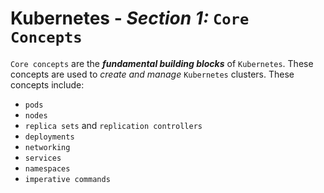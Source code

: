 # **Kubernetes** - ***Section 1:*** `Core Concepts`

`Core concepts` are the ***fundamental building blocks*** of `Kubernetes`. These concepts are used to *create and manage* `Kubernetes` clusters. These concepts include:

* `pods`
* `nodes`
* `replica sets` and `replication controllers`
* `deployments`
* `networking`
* `services`
* `namespaces`
* `imperative commands`
